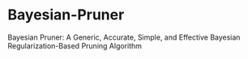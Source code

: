 # Bayesian-Pruner
Bayesian Pruner: A Generic, Accurate, Simple, and Effective Bayesian Regularization-Based Pruning Algorithm
